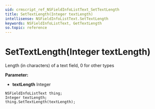```yaml
---
uid: crmscript_ref_NSFieldInfoListText_SetTextLength
title: SetTextLength(Integer textLength)
intellisense: NSFieldInfoListText.SetTextLength
keywords: NSFieldInfoListText, GetTextLength
so.topic: reference
---
```


# SetTextLength(Integer textLength)

Length (in characters) of a text field, 0 for other types

**Parameter:** 
 - **textLength** Integer

```crmscript
NSFieldInfoListText thing;
Integer textLength;
thing.SetTextLength(textLength);
```

